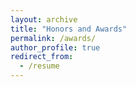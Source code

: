 ```yaml
---
layout: archive
title: "Honors and Awards"
permalink: /awards/
author_profile: true
redirect_from:
  - /resume
---
```


